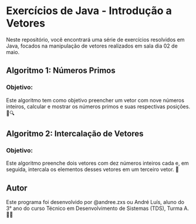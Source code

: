 # Exercícios de Java - Introdução a Vetores

Neste repositório, você encontrará uma série de exercícios resolvidos em Java, focados na manipulação de vetores realizados em sala dia 02 de maio.

## Algoritmo 1: Números Primos

### Objetivo:
Este algoritmo tem como objetivo preencher um vetor com nove números inteiros, calcular e mostrar os números primos e suas respectivas posições. 🔢🔍

## Algoritmo 2: Intercalação de Vetores

### Objetivo:
Este algoritmo preenche dois vetores com dez números inteiros cada e, em seguida, intercala os elementos desses vetores em um terceiro vetor. 🔄

## Autor

Este programa foi desenvolvido por @andree.zxs ou André Luís, aluno do 3° ano do curso Técnico em Desenvolvimento de Sistemas (TDS), Turma A. 👨‍💻
